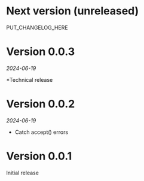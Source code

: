 # Next version (unreleased)

PUT_CHANGELOG_HERE

# Version 0.0.3
_2024-06-19_

*Technical release 

# Version 0.0.2
_2024-06-19_

* Catch accept() errors

# Version 0.0.1

Initial release
